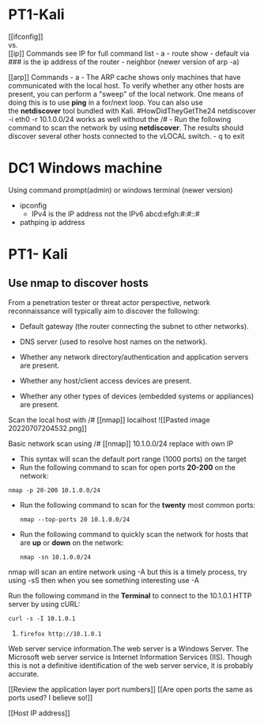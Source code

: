 # PT1-Kali
[[ifconfig]]  
vs.  
[[ip]] 
	Commands see IP for full command list
		- a
		- route show
			- default via ### is the ip address of the router
		- neighbor (newer version of arp -a)

[[arp]]
	Commands
		- a
			- The ARP cache shows only machines that have communicated with the local host. To verify whether any other hosts are present, you can perform a "sweep" of the local network. One means of doing this is to use **ping** in a for/next loop. You can also use the **netdiscover** tool bundled with Kali.
#HowDidTheyGetThe24
netdiscover -i eth0 -r 10.1.0.0/24   works as well without the /#
	- Run the following command to scan the network by using **netdiscover**. The results should discover several other hosts connected to the vLOCAL switch.
	- q to exit


# DC1 Windows machine
Using command prompt(admin) or windows terminal (newer version)
- ipconfig 
	- IPv4 is the IP address not the IPv6 abcd:efgh:#:#::#
- pathping ip address

# PT1- Kali
## Use nmap to discover hosts

From a penetration tester or threat actor perspective, network reconnaissance will typically aim to discover the following:

-   Default gateway (the router connecting the subnet to other networks).
    
-   DNS server (used to resolve host names on the network).
    
-   Whether any network directory/authentication and application servers are present.
    
-   Whether any host/client access devices are present.
    
-   Whether any other types of devices (embedded systems or appliances) are present.

Scan the local host with  /# [[nmap]] localhost
![[Pasted image 20220707204532.png]]

Basic network scan using
/# [[nmap]] 10.1.0.0/24 replace with own IP
- This syntax will scan the default port range (1000 ports) on the target
- Run the following command to scan for open ports **20-200** on the network:

``` #bash-notab-nocopy
nmap -p 20-200 10.1.0.0/24
```
- Run the following command to scan for the **twenty** most common ports:
    
    ```bash-notab-nocopy
    nmap --top-ports 20 10.1.0.0/24
    ```
    
- Run the following command to quickly scan the network for hosts that are **up** or **down** on the network:
    
    ```bash-notab-nocopy
    nmap -sn 10.1.0.0/24
    ```

nmap will scan an entire network using -A but this is a timely process, try using -sS then when you see something interesting use -A

  
Run the following command in the **Terminal** to connect to the 10.1.0.1 HTTP server by using cURL:

```bash-notab-nocopy
curl -s -I 10.1.0.1
```

1.  ```bash-notab-nocopy
    firefox http://10.1.0.1
    ```
Web server service information.The web server is a Windows Server. The Microsoft web server service is Internet Information Services (IIS). Though this is not a definitive identification of the web server service, it is probably accurate.

[[Review the application layer port numbers]]
[[Are open ports the same as ports used?  I believe so!]]

[[Host IP address]]

